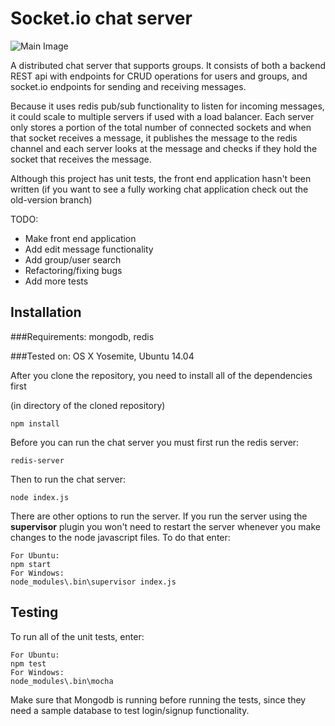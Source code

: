 Socket.io chat server
=====================

![Main Image](http://i.imgur.com/VtAYjFC.png)

A distributed chat server that supports groups. It consists of both a backend REST api with endpoints
for CRUD operations for users and groups, and socket.io endpoints for sending and receiving messages.

Because it uses redis pub/sub functionality to listen for incoming messages, it could scale to multiple servers if used with a load balancer. Each server only stores a portion of the total number of connected sockets and when that socket receives a message, it publishes the message to the redis channel and each server looks at the message and checks if they hold the socket that receives the message.

Although this project has unit tests, the front end application hasn't been written (if you want to see a fully working chat application check out the old-version branch) 

TODO:
 * Make front end application
 * Add edit message functionality
 * Add group/user search
 * Refactoring/fixing bugs
 * Add more tests

Installation
------------

###Requirements: mongodb, redis

###Tested on: OS X Yosemite, Ubuntu 14.04

After you clone the repository, you need to install all of the dependencies first

(in directory of the cloned repository)

    npm install

Before you can run the chat server you must first run the redis server:

    redis-server

Then to run the chat server:

    node index.js

There are other options to run the server. If you run the server using the
**supervisor** plugin you won't need to restart the server whenever you make changes
to the node javascript files. To do that enter:

    For Ubuntu:
    npm start
    For Windows:
    node_modules\.bin\supervisor index.js

Testing
-------

To run all of the unit tests, enter:

    For Ubuntu:
    npm test
    For Windows:
    node_modules\.bin\mocha

Make sure that Mongodb is running before running the tests, since they need a sample
database to test login/signup functionality.
